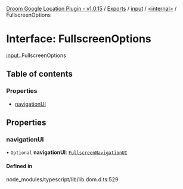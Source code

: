 [Droom Google Location Plugin - v1.0.15](../README.md) / [Exports](../modules.md) / [input](../modules/input.md) / [<internal\>](../modules/input._internal_.md) / FullscreenOptions

# Interface: FullscreenOptions

[input](../modules/input.md).[<internal>](../modules/input._internal_.md).FullscreenOptions

## Table of contents

### Properties

- [navigationUI](input._internal_.FullscreenOptions.md#navigationui)

## Properties

### navigationUI

• `Optional` **navigationUI**: [`FullscreenNavigationUI`](../modules/input._internal_.md#fullscreennavigationui)

#### Defined in

node_modules/typescript/lib/lib.dom.d.ts:529
